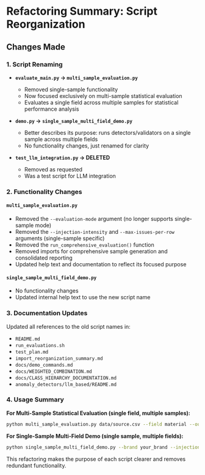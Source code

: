 # Refactoring Summary: Script Reorganization

## Changes Made

### 1. Script Renaming
- **`evaluate_main.py` → `multi_sample_evaluation.py`**
  - Removed single-sample functionality
  - Now focused exclusively on multi-sample statistical evaluation
  - Evaluates a single field across multiple samples for statistical performance analysis

- **`demo.py` → `single_sample_multi_field_demo.py`**
  - Better describes its purpose: runs detectors/validators on a single sample across multiple fields
  - No functionality changes, just renamed for clarity

- **`test_llm_integration.py` → DELETED**
  - Removed as requested
  - Was a test script for LLM integration

### 2. Functionality Changes

#### `multi_sample_evaluation.py`
- Removed the `--evaluation-mode` argument (no longer supports single-sample mode)
- Removed the `--injection-intensity` and `--max-issues-per-row` arguments (single-sample specific)
- Removed the `run_comprehensive_evaluation()` function
- Removed imports for comprehensive sample generation and consolidated reporting
- Updated help text and documentation to reflect its focused purpose

#### `single_sample_multi_field_demo.py`
- No functionality changes
- Updated internal help text to use the new script name

### 3. Documentation Updates
Updated all references to the old script names in:
- `README.md`
- `run_evaluations.sh`
- `test_plan.md`
- `import_reorganization_summary.md`
- `docs/demo_commands.md`
- `docs/WEIGHTED_COMBINATION.md`
- `docs/CLASS_HIERARCHY_DOCUMENTATION.md`
- `anomaly_detectors/llm_based/README.md`

### 4. Usage Summary

**For Multi-Sample Statistical Evaluation (single field, multiple samples):**
```bash
python multi_sample_evaluation.py data/source.csv --field material --output-dir results/material_test
```

**For Single-Sample Multi-Field Demo (single sample, multiple fields):**
```bash
python single_sample_multi_field_demo.py --brand your_brand --injection-intensity 0.15
```

This refactoring makes the purpose of each script clearer and removes redundant functionality.